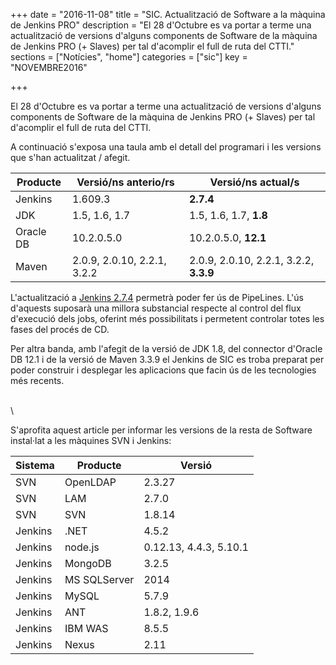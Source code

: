 +++
date        = "2016-11-08"
title       = "SIC. Actualització de Software a la màquina de Jenkins PRO"
description = "El 28 d'Octubre es va portar a terme una actualització de versions d'alguns components de Software de la màquina de Jenkins PRO (+ Slaves) per tal d'acomplir el full de ruta del CTTI."
sections    = ["Notícies", "home"]
categories  = ["sic"]
key         = "NOVEMBRE2016"

+++

El 28 d'Octubre es va portar a terme una actualització de versions d'alguns components de Software de la màquina de Jenkins PRO (+ Slaves) per tal d'acomplir el full de ruta del CTTI.

A continuació s'exposa una taula amb el detall del programari i les versions que s'han actualitzat / afegit.


|Producte|Versió/ns anterio/rs|Versió/ns actual/s|
|-----------|-------------|-------------|
|Jenkins|1.609.3|**2.7.4**|
|JDK|1.5, 1.6, 1.7|1.5, 1.6, 1.7, **1.8**|
|Oracle DB|10.2.0.5.0|10.2.0.5.0, **12.1**|
|Maven|2.0.9, 2.0.10, 2.2.1, 3.2.2|2.0.9, 2.0.10, 2.2.1, 3.2.2, **3.3.9**|

L'actualització a [Jenkins 2.7.4](https://jenkins.io/2.0/) permetrà poder fer ús de PipeLines. L'ús d'aquests suposarà una millora substancial respecte al control del flux d'execució dels jobs, oferint més possibilitats i permetent controlar totes les fases del procés de CD.

Per altra banda, amb l'afegit de la versió de JDK 1.8, del connector d'Oracle DB 12.1 i de la versió de Maven 3.3.9 el Jenkins de SIC es troba preparat per poder construir i desplegar les aplicacions que facin ús de les tecnologies més recents.

\
\


S'aprofita aquest article per informar les versions de la resta de Software instal·lat a les màquines SVN i Jenkins:

|Sistema|Producte|Versió|
|----------------------|-----------|-------------|
|SVN|OpenLDAP|2.3.27|
|SVN|LAM |2.7.0|
|SVN|SVN|1.8.14|
|Jenkins|.NET|4.5.2|
|Jenkins|node.js|0.12.13, 4.4.3, 5.10.1|
|Jenkins|MongoDB|3.2.5|
|Jenkins|MS SQLServer|2014|
|Jenkins|MySQL|5.7.9|
|Jenkins|ANT|1.8.2, 1.9.6|
|Jenkins|IBM WAS|8.5.5|
|Jenkins|Nexus|2.11|



